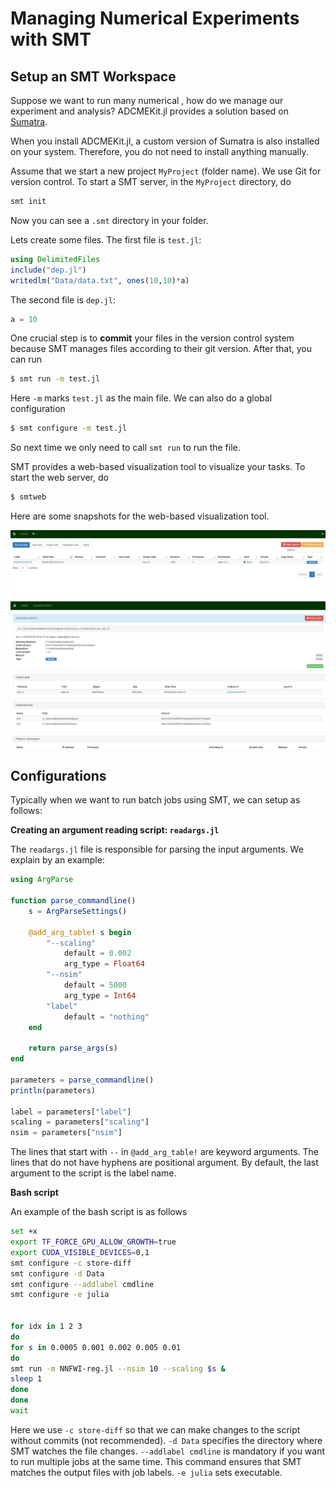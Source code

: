 # Managing Numerical Experiments with SMT


## Setup an SMT Workspace

Suppose we want to run many numerical , how do we manage our experiment and analysis?
ADCMEKit.jl provides a solution based on [Sumatra](https://github.com/open-research/sumatra).

When you install ADCMEKit.jl, a custom version of Sumatra is also installed on your system. Therefore,
you do not need to install anything manually.

Assume that we start a new project `MyProject` (folder name). We use Git for version control. To start a SMT server,
in the `MyProject` directory, do

```bash
smt init 
```

Now you can see a `.smt` directory in your folder.

Lets create some files. The first file is `test.jl`:

```julia
using DelimitedFiles
include("dep.jl")
writedlm("Data/data.txt", ones(10,10)*a)
```

The second file is `dep.jl`:

```julia
a = 10
```

One crucial step is to **commit** your files in the version control system because SMT manages files according to their git version.
After that, you can run

```bash
$ smt run -m test.jl
```

Here `-m` marks `test.jl` as the main file. We can also do a global configuration

```bash
$ smt configure -m test.jl
```

So next time we only need to call `smt run` to run the file.

SMT provides a web-based visualization tool to visualize your tasks. To start the web server, do

```bash
$ smtweb
```

Here are some snapshots for the web-based visualization tool.

![](https://github.com/ADCMEMarket/ADCMEImages/blob/master/ADCMEKit/smt1.png?raw=true)
![](https://github.com/ADCMEMarket/ADCMEImages/blob/master/ADCMEKit/smt2.png?raw=true)

## Configurations


Typically when we want to run batch jobs using SMT, we can setup as follows:


**Creating an argument reading script: `readargs.jl`**

The `readargs.jl` file is responsible for parsing the input arguments. We explain by an example:

```julia
using ArgParse

function parse_commandline()
    s = ArgParseSettings()

    @add_arg_table! s begin
        "--scaling"
            default = 0.002
            arg_type = Float64
        "--nsim"
            default = 5000
            arg_type = Int64
        "label"
            default = "nothing"
    end

    return parse_args(s)
end

parameters = parse_commandline()
println(parameters)

label = parameters["label"]
scaling = parameters["scaling"]
nsim = parameters["nsim"]
```

The lines that start with `--` in `@add_arg_table!` are keyword arguments. The lines that do not have hyphens are positional argument. By default, the last argument to the script is the label name. 

**Bash script**

An example of the bash script is as follows

```bash
set +x 
export TF_FORCE_GPU_ALLOW_GROWTH=true
export CUDA_VISIBLE_DEVICES=0,1
smt configure -c store-diff
smt configure -d Data
smt configure --addlabel cmdline 
smt configure -e julia


for idx in 1 2 3
do  
for s in 0.0005 0.001 0.002 0.005 0.01
do 
smt run -m NNFWI-reg.jl --nsim 10 --scaling $s &
sleep 1
done 
done
wait 
```

Here we use `-c store-diff` so that we can make changes to the script without commits (not recommended). `-d Data` specifies the directory where SMT watches the file changes. `--addlabel cmdline` is mandatory if you want to run multiple jobs at the same time. This command ensures that SMT matches the output files with job labels. `-e julia` sets executable. 

